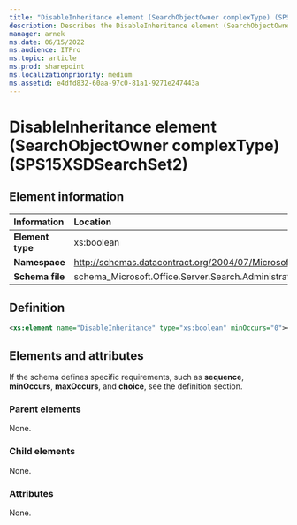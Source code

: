 ```yaml
---
title: "DisableInheritance element (SearchObjectOwner complexType) (SPS15XSDSearchSet2)"
description: Describes the DisableInheritance element (SearchObjectOwner complexType) (SPS15XSDSearchSet2) and provides the element information, a definition, and the elements and attributes.
manager: arnek
ms.date: 06/15/2022
ms.audience: ITPro
ms.topic: article
ms.prod: sharepoint
ms.localizationpriority: medium
ms.assetid: e4dfd832-60aa-97c0-81a1-9271e247443a
---
```


# DisableInheritance element (SearchObjectOwner complexType) (SPS15XSDSearchSet2)

 
  
## Element information

|Information|Location|
|:-----|:-----|
|**Element type** |xs:boolean |
|**Namespace** |http://schemas.datacontract.org/2004/07/Microsoft.Office.Server.Search.Administration |
|**Schema file** |schema_Microsoft.Office.Server.Search.Administration.xsd |
   
## Definition

```XML
<xs:element name="DisableInheritance" type="xs:boolean" minOccurs="0"></xs:element>

```

## Elements and attributes

If the schema defines specific requirements, such as **sequence**, **minOccurs**, **maxOccurs**, and **choice**, see the definition section. 
  
### Parent elements

None.
  
### Child elements

None.
  
### Attributes

None.
  

